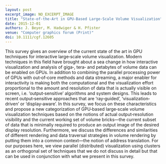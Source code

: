 ```yaml
---
layout: post
excerpt_image: NO_EXCERPT_IMAGE
title: "State‐of‐the‐Art in GPU‐Based Large‐Scale Volume Visualization"
date: 2015-12-01
authors: J. Beyer, M. Hadwiger & H. Pfister
venue: "Computer graphics forum (Print)"
doi: 10.1111/cgf.12605
---
```

This survey gives an overview of the current state of the art in GPU techniques for interactive large‐scale volume visualization. Modern techniques in this field have brought about a sea change in how interactive visualization and analysis of giga‐, tera‐ and petabytes of volume data can be enabled on GPUs. In addition to combining the parallel processing power of GPUs with out‐of‐core methods and data streaming, a major enabler for interactivity is making both the computational and the visualization effort proportional to the amount and resolution of data that is actually visible on screen, i.e. ‘output‐sensitive’ algorithms and system designs. This leads to recent output‐sensitive approaches that are ‘ray‐guided’, ‘visualization‐driven’ or ‘display‐aware’. In this survey, we focus on these characteristics and propose a new categorization of GPU‐based large‐scale volume visualization techniques based on the notions of actual output‐resolution visibility and the current working set of volume bricks—the current subset of data that is minimally required to produce an output image of the desired display resolution. Furthermore, we discuss the differences and similarities of different rendering and data traversal strategies in volume rendering by putting them into a common context—the notion of address translation. For our purposes here, we view parallel (distributed) visualization using clusters as an orthogonal set of techniques that we do not discuss in detail but that can be used in conjunction with what we present in this survey.
